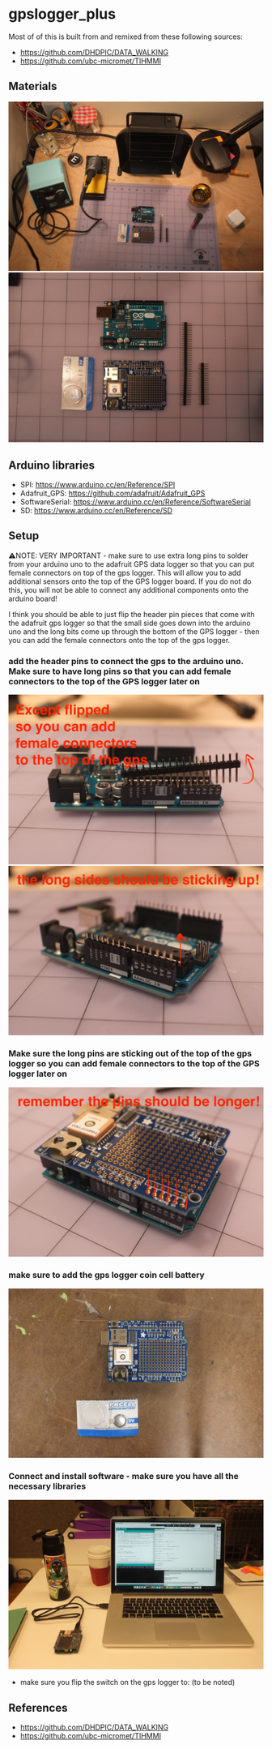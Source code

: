 # gpslogger_plus

Most of of this is built from and remixed from these following sources:
- https://github.com/DHDPIC/DATA_WALKING
- https://github.com/ubc-micromet/TIHMMI


## Materials

![](assets/images/setup-01.JPG)
![](assets/images/setup-02.JPG)


## Arduino libraries
- SPI: https://www.arduino.cc/en/Reference/SPI
- Adafruit_GPS: https://github.com/adafruit/Adafruit_GPS
- SoftwareSerial: https://www.arduino.cc/en/Reference/SoftwareSerial
- SD: https://www.arduino.cc/en/Reference/SD

## Setup

⚠️️NOTE: VERY IMPORTANT - make sure to use extra long pins to solder from your arduino uno to the adafruit GPS data logger so that you can put female connectors on top of the gps logger. This will allow you to add additional sensors onto the top of the GPS logger board. If you do not do this, you will not be able to connect any additional components onto the arduino board! 

I think you should be able to just flip the header pin pieces that come with the adafruit gps logger so that the small side goes down into the arduino uno and the long bits come up through the bottom of the GPS logger - then you can add the female connectors onto the top of the gps logger.

### add the header pins to connect the gps to the arduino uno. Make sure to have long pins so that you can add female connectors to the top of the GPS logger later on

![](assets/images/setup-03.JPG)
![](assets/images/setup-04.JPG)

### Make sure the long pins are sticking out of the top of the gps logger so you can add female connectors to the top of the GPS logger later on

![](assets/images/setup-05.JPG)

### make sure to add the gps logger coin cell battery

![](assets/images/setup-06.JPG)

### Connect and install software - make sure you have all the necessary libraries

![](assets/images/setup-07.JPG)

* make sure you flip the switch on the gps logger to: (to be noted)

## References

- https://github.com/DHDPIC/DATA_WALKING
- https://github.com/ubc-micromet/TIHMMI